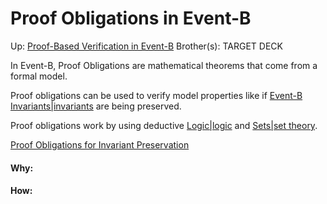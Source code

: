 # Proof Obligations in Event-B

Up: [Proof-Based Verification in Event-B](proof-based_verification_in_event-b)
Brother(s):
TARGET DECK

In Event-B, Proof Obligations are mathematical theorems that come from a formal model.

Proof obligations can be used to verify model properties like if [Event-B Invariants|invariants](event-b_invariants|invariants) are being preserved.

Proof obligations work by using deductive [Logic|logic](logic|logic) and [Sets|set theory](sets|set_theory).

[Proof Obligations for Invariant Preservation](proof_obligations_for_invariant_preservation)




































#### Why:
#### How:









